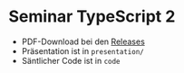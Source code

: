 # Seminar TypeScript 2
- PDF-Download bei den [Releases](https://github.com/nikeee/typescript2-seminar-de/releases)
- Präsentation ist in `presentation/`
- Säntlicher Code ist in `code`
